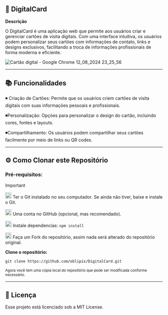 




## 📱 DigitalCard

**Descrição**

O DigitalCard é uma aplicação web que permite aos usuários criar e gerenciar cartões de visita digitais. Com uma interface intuitiva, os usuários podem personalizar seus cartões com informações de contato, links e designs exclusivos, facilitando a troca de informações profissionais de forma moderna e eficiente.



![Cartão digital - Google Chrome 12_08_2024 23_25_56](https://github.com/user-attachments/assets/64125004-3309-45f0-b0f7-5d77393cc5dc)




___



## 📚 Funcionalidades

◾ Criação de Cartões: Permite que os usuários criem cartões de visita digitais com suas informações pessoais e profissionais.

◾Personalização: Opções para personalizar o design do cartão, incluindo cores, fontes e layouts.

◾Compartilhamento: Os usuários podem compartilhar seus cartões facilmente por meio de links ou QR codes.


___


## ⚙️ Como Clonar este Repositório



### Pré-requisitos:

> [!IMPORTANT]
>  <img src="https://git-scm.com/images/logos/downloads/Git-Icon-1788C.png" alt="Git Logo" width="20"/> Ter o Git instalado no seu computador. Se ainda não tiver, baixe e instale o Git.
>
> 
>
>
><img src="https://github.githubassets.com/images/modules/logos_page/GitHub-Mark.png" alt="GitHub logo" width="20"/> Uma conta no GitHub (opcional, mas recomendado).
>
> <img src="https://img.icons8.com/ios-filled/50/000000/package.png" alt="Package Icon" width="20"/> Instale dependencias: ` npm install `
>
>  <img src="https://img.icons8.com/ios/50/000000/code-fork.png" alt="Fork Icon" width="20"/>  Faça um Fork do repositório, assim nada será alterado do repositório original.
>
>
> 
  
  

**Clone o repositório:**

```diff
git clone https://github.com/oblipix/DigitalCard.git
```


<sub> Agora você tem uma cópia local do repositório que pode ser modificada conforme necessário. </sub>



___


## 📜 Licença
Esse projeto está licenciado sob a MIT License.





